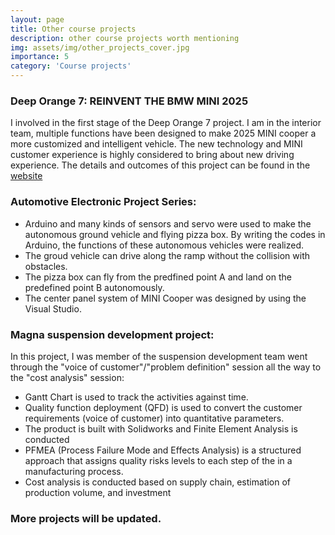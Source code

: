 ```yaml
---
layout: page
title: Other course projects 
description: other course projects worth mentioning
img: assets/img/other_projects_cover.jpg
importance: 5
category: 'Course projects'
---
```



### Deep Orange 7: REINVENT THE BMW MINI 2025

I involved in the first stage of the Deep Orange 7 project.  I am in  the interior team, multiple functions have been
designed to make 2025 MINI cooper a more customized and intelligent vehicle. The new technology and
MINI customer experience is highly considered to bring about new driving experience. The details and outcomes of this project can be found in the [website](https://cuicardeeporange.com/project/do7/)

### Automotive Electronic Project Series: 
* Arduino and many kinds of sensors and servo were used to make the autonomous ground vehicle and flying pizza box. By writing the codes in Arduino, the functions of these autonomous vehicles were realized. 
* The groud vehicle can drive along the ramp without the collision with obstacles. 
* The pizza box can fly from the predfined point A and land on the predefined point B autonomously.  
* The center panel system of MINI Cooper was designed by using the Visual Studio.

### Magna suspension development project:

In this project, I was member of the suspension development team went through the "voice of customer"/"problem definition" session all the way to the "cost analysis" session:
* Gantt Chart is used to track the activities against time. 
* Quality function deployment (QFD)   is used to convert the customer requirements (voice of
customer) into quantitative parameters.
* The product is built with Solidworks and Finite Element Analysis is conducted
* PFMEA (Process Failure Mode and Effects Analysis) is a structured approach that assigns quality risks levels to each step of the in a manufacturing process.
* Cost analysis is conducted based on supply chain, estimation of production volume, and investment


### More projects will be updated. 



